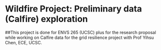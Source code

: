# Wildfire Project: Preliminary data (Calfire) exploration
##This project is done for ENVS 265 (UCSC) plus for the research proposal while working on Calfire data for the grid resilience project with Prof Yihsu Chen, ECE, UCSC. 

